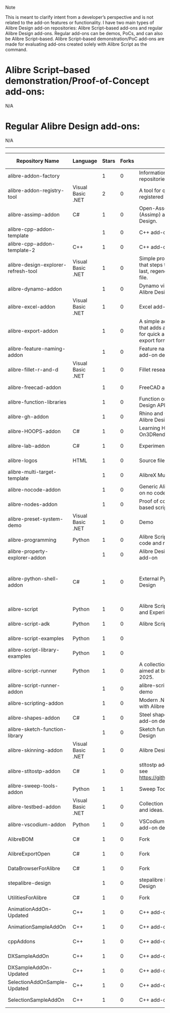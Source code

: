 > [!NOTE]
> This is meant to clarify intent from a developer’s perspective and is not related to the add-on features or functionality.
I have two main types of Alibre Design add-on repositories: Alibre Script–based add-ons and regular Alibre Design add-ons.
Regular add-ons can be demos, PoCs, and can also be Alibre Script–based. Alibre Script–based demonstration/PoC add-ons are made for evaluating add-ons created solely with Alibre Script as the command.

# Alibre Script–based demonstration/Proof-of-Concept add-ons:

N/A

# Regular Alibre Design add-ons:

N/A

---

| Repository Name | Language | Stars | Forks | Description | Last Updated | License | Has Issues | Has Wiki |
|---|---|---|---|---|---|---|---|---|
| alibre-addon-factory |  | 1 | 0 | Information about Alibre add-on repositories | 2025-09-17 | MIT License | ❌ | ❌ |
| alibre-addon-registry-tool | Visual Basic .NET | 2 | 0 | A tool for quickly getting the list of registered Alibre add-ons  | 2025-09-17 | MIT License | ❌ | ❌ |
| alibre-assimp-addon | C# | 1 | 0 | Open-Asset-Importer-Library (Assimp) add-on for Alibre Design. | 2025-09-17 | MIT License | ❌ | ✅ |
| alibre-cpp-addon-template |  | 1 | 0 | C++ add-on template | 2025-09-17 | MIT License | ✅ | ✅ |
| alibre-cpp-addon-template-2 | C++ | 1 | 0 | C++ add-on template | 2025-09-17 |  | ✅ | ❌ |
| alibre-design-explorer-refresh-tool | Visual Basic .NET | 1 | 0 | Simple program for Alibre Design that steps through features first to last, regenerates and saves the file. | 2025-07-29 | MIT License | ✅ | ❌ |
| alibre-dynamo-addon |  | 1 | 0 | Dynamo visual scripting nodes for Alibre Design | 2025-09-17 | MIT License | ❌ | ❌ |
| alibre-excel-addon | Visual Basic .NET | 1 | 0 | Excel add-on | 2025-09-17 | MIT License | ❌ | ❌ |
| alibre-export-addon |  | 1 | 0 | A simple add-on for Alibre Design that adds a dedicated ribbon tab for quick access to various 3D file export formats. | 2025-09-17 | MIT License | ❌ | ❌ |
| alibre-feature-naming-addon |  | 1 | 0 | Feature name batch renaming add-on demo | 2025-09-17 | MIT License | ❌ | ❌ |
| alibre-fillet-r-and-d | Visual Basic .NET | 1 | 0 | Fillet research and development | 2025-09-17 |  | ✅ | ✅ |
| alibre-freecad-addon |  | 1 | 0 | FreeCAD add-on for Alibre Design | 2025-09-17 | MIT License | ❌ | ❌ |
| alibre-function-libraries |  | 1 | 0 | Function only libraries for Alibre Design API | 2025-07-29 | MIT License | ✅ | ✅ |
| alibre-gh-addon |  | 1 | 0 | Rhino and Grasshopper inside Alibre Design add-on | 2025-09-17 | MIT License | ❌ | ❌ |
| alibre-HOOPS-addon | C# | 1 | 0 | Learning HOOPS visualize and On3DRender methods. | 2025-09-06 | MIT License | ❌ | ❌ |
| alibre-lab-addon | C# | 1 | 0 | Experimental add-on | 2025-09-17 | MIT License | ✅ | ✅ |
| alibre-logos | HTML | 1 | 0 | Source files for Alibre logos | 2025-07-29 |  | ❌ | ❌ |
| alibre-multi-target-template |  | 1 | 0 | AlibreX Multi-target Template | 2025-07-29 | MIT License | ✅ | ✅ |
| alibre-nocode-addon |  | 1 | 0 | Generic Alibre Script-based add-on no code. | 2025-09-17 | MIT License | ❌ | ❌ |
| alibre-nodes-addon |  | 1 | 0 | Proof of concept custom node based scripting for Alibre Design | 2025-09-17 | MIT License | ❌ | ❌ |
| alibre-preset-system-demo | Visual Basic .NET | 1 | 0 | Demo | 2025-09-17 |  | ❌ | ❌ |
| alibre-programming | Python | 1 | 0 | Alibre Script and AlibreX example code and resources. | 2025-08-17 |  | ✅ | ✅ |
| alibre-property-explorer-addon |  | 1 | 0 | Alibre Design property explorer add-on | 2025-09-17 | MIT License | ❌ | ❌ |
| alibre-python-shell-addon | C# | 1 | 0 | External Python shell for Alibre Design | 2025-08-24 | GNU Lesser General Public License v3.0 | ❌ | ❌ |
| alibre-script | Python | 1 | 0 | Alibre Script Examples, Demos, and Experiments | 2025-07-29 | MIT License | ❌ | ❌ |
| alibre-script-adk | Python | 1 | 0 | Alibre Script add-on developer kit | 2025-08-18 | MIT License | ❌ | ❌ |
| alibre-script-examples | Python | 1 | 0 |  | 2025-07-11 |  | ✅ | ✅ |
| alibre-script-library-examples | Python | 1 | 0 |  | 2025-07-11 |  | ✅ | ✅ |
| alibre-script-runner | Python | 1 | 0 | A collection of tools and utilities aimed at bringing Alibre Script into 2025. | 2025-09-17 | MIT License | ✅ | ✅ |
| alibre-script-runner-addon |  | 1 | 0 | alibre-script-runner as an add-on demo | 2025-09-17 | MIT License | ❌ | ❌ |
| alibre-scripting-addon |  | 1 | 0 | Modern .NET scripting add-on with Alibre Script support. | 2025-09-17 | MIT License | ✅ | ❌ |
| alibre-shapes-addon | C# | 1 | 0 | Steel shapes Alibre Script-based add-on demo | 2025-09-17 | MIT License | ❌ | ❌ |
| alibre-sketch-function-library |  | 1 | 0 | Sketch function library for Alibre Design | 2025-09-17 | MIT License | ✅ | ✅ |
| alibre-skinning-addon | Visual Basic .NET | 1 | 0 | Alibre Design UI skin add-on | 2025-09-17 | MIT License | ❌ | ❌ |
| alibre-stltostp-addon | C# | 1 | 0 | stltostp add-on for Alibre Design see https://github.com/slugdev/stltostp | 2025-09-17 | MIT License | ❌ | ❌ |
| alibre-sweep-tools-addon | Python | 1 | 1 | Sweep Tools | 2025-09-06 | MIT License | ❌ | ❌ |
| alibre-testbed-addon | Visual Basic .NET | 1 | 0 | Collection of Alibre Design tools and ideas. | 2025-09-17 | MIT License | ❌ | ❌ |
| alibre-vscodium-addon | Python | 1 | 0 | VSCodium text editor integration add-on demo | 2025-09-09 | MIT License | ❌ | ❌ |
| AlibreBOM | C# | 1 | 0 | Fork | 2025-09-17 | MIT License | ❌ | ❌ |
| AlibreExportOpen | C# | 1 | 0 | Fork | 2025-09-17 |  | ❌ | ❌ |
| DataBrowserForAlibre | C# | 1 | 0 | Fork | 2025-09-17 |  | ❌ | ✅ |
| stepalibre-design |  | 1 | 0 | stepalibre Design - skins for Alibre Design | 2025-09-17 |  | ❌ | ❌ |
| UtilitiesForAlibre | C# | 1 | 0 | Fork | 2025-09-17 |  | ❌ | ✅ |
| AnimationAddOn-Updated | C++ | 1 | 0 | C++ add-on sample | 2025-09-17 |  | ✅ | ✅ |
| AnimationSampleAddOn | C++ | 1 | 0 | C++ add-on sample | 2025-09-17 |  | ✅ | ❌ |
| cppAddons | C++ | 1 | 0 | C++ add-on samples | 2025-09-17 |  | ❌ | ❌ |
| DXSampleAddOn | C++ | 1 | 0 | C++ add-on sample | 2025-09-17 |  | ✅ | ✅ |
| DXSampleAddOn-Updated | C++ | 1 | 0 | C++ add-on sample | 2025-09-17 |  | ✅ | ✅ |
| SelectionAddOnSample-Updated | C++ | 1 | 0 | C++ add-on sample | 2025-09-17 |  | ✅ | ✅ |
| SelectionSampleAddOn | C++ | 1 | 0 | C++ add-on sample | 2025-09-17 |  | ✅ | ✅ |


